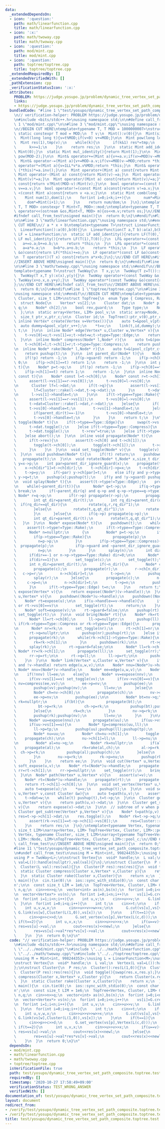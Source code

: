 ```yaml
---
data:
  _extendedDependsOn:
  - icon: ':question:'
    path: math/linearfunction.cpp
    title: math/linearfunction.cpp
  - icon: ':x:'
    path: math/twoway.cpp
    title: math/twoway.cpp
  - icon: ':question:'
    path: mod/mint.cpp
    title: mod/mint.cpp
  - icon: ':question:'
    path: toptree/toptree.cpp
    title: toptree/toptree.cpp
  _extendedRequiredBy: []
  _extendedVerifiedWith: []
  _pathExtension: cpp
  _verificationStatusIcon: ':x:'
  attributes:
    PROBLEM: https://judge.yosupo.jp/problem/dynamic_tree_vertex_set_path_composite
    links:
    - https://judge.yosupo.jp/problem/dynamic_tree_vertex_set_path_composite
  bundledCode: "#line 1 \"test/yosupo/dynamic_tree_vertex_set_path_composite.toptree.test.cpp\"\
    \n// verification-helper: PROBLEM https://judge.yosupo.jp/problem/dynamic_tree_vertex_set_path_composite\n\
    \n#include <bits/stdc++.h>\nusing namespace std;\n\n#define call_from_test\n#line\
    \ 1 \"mod/mint.cpp\"\n\n#line 3 \"mod/mint.cpp\"\nusing namespace std;\n#endif\n\
    \n//BEGIN CUT HERE\ntemplate<typename T, T MOD = 1000000007>\nstruct Mint{\n \
    \ static constexpr T mod = MOD;\n  T v;\n  Mint():v(0){}\n  Mint(signed v):v(v){}\n\
    \  Mint(long long t){v=t%MOD;if(v<0) v+=MOD;}\n\n  Mint pow(long long k){\n  \
    \  Mint res(1),tmp(v);\n    while(k){\n      if(k&1) res*=tmp;\n      tmp*=tmp;\n\
    \      k>>=1;\n    }\n    return res;\n  }\n\n  static Mint add_identity(){return\
    \ Mint(0);}\n  static Mint mul_identity(){return Mint(1);}\n\n  Mint inv(){return\
    \ pow(MOD-2);}\n\n  Mint& operator+=(Mint a){v+=a.v;if(v>=MOD)v-=MOD;return *this;}\n\
    \  Mint& operator-=(Mint a){v+=MOD-a.v;if(v>=MOD)v-=MOD;return *this;}\n  Mint&\
    \ operator*=(Mint a){v=1LL*v*a.v%MOD;return *this;}\n  Mint& operator/=(Mint a){return\
    \ (*this)*=a.inv();}\n\n  Mint operator+(Mint a) const{return Mint(v)+=a;}\n \
    \ Mint operator-(Mint a) const{return Mint(v)-=a;}\n  Mint operator*(Mint a) const{return\
    \ Mint(v)*=a;}\n  Mint operator/(Mint a) const{return Mint(v)/=a;}\n\n  Mint operator-()\
    \ const{return v?Mint(MOD-v):Mint(v);}\n\n  bool operator==(const Mint a)const{return\
    \ v==a.v;}\n  bool operator!=(const Mint a)const{return v!=a.v;}\n  bool operator\
    \ <(const Mint a)const{return v <a.v;}\n\n  static Mint comb(long long n,int k){\n\
    \    Mint num(1),dom(1);\n    for(int i=0;i<k;i++){\n      num*=Mint(n-i);\n \
    \     dom*=Mint(i+1);\n    }\n    return num/dom;\n  }\n};\ntemplate<typename\
    \ T, T MOD> constexpr T Mint<T, MOD>::mod;\ntemplate<typename T, T MOD>\nostream&\
    \ operator<<(ostream &os,Mint<T, MOD> m){os<<m.v;return os;}\n//END CUT HERE\n\
    #ifndef call_from_test\nsigned main(){\n  return 0;\n}\n#endif\n#line 1 \"math/linearfunction.cpp\"\
    \n\n#line 3 \"math/linearfunction.cpp\"\nusing namespace std;\n#endif\n//BEGIN\
    \ CUT HERE\n// a * x + b\ntemplate<typename T>\nstruct LinearFunction{\n  T a,b;\n\
    \  LinearFunction():a(0),b(0){}\n  LinearFunction(T a,T b):a(a),b(b){}\n\n  using\
    \ LF = LinearFunction;\n  static LF add_identity(){return LF(T(0),T(0));}\n  static\
    \ LF mul_identity(){return LF(T(1),T(0));}\n  LF& operator+=(const LF &o){\n \
    \   a+=o.a;b+=o.b;\n    return *this;\n  }\n  LF& operator*=(const LF &o){\n \
    \   a=a*o.a;\n    b=b*o.a+o.b;\n    return *this;\n  }\n  LF operator+(const LF\
    \ &o)const{return LF(*this)+=o;}\n  LF operator*(const LF &o)const{return LF(*this)*=o;}\n\
    \n  T operator()(T x) const{return a*x+b;}\n};\n//END CUT HERE\n#ifndef call_from_test\n\
    //INSERT ABOVE HERE\nsigned main(){\n  return 0;\n}\n#endif\n#line 1 \"math/twoway.cpp\"\
    \n\n#line 3 \"math/twoway.cpp\"\nusing namespace std;\n#endif\n//BEGIN CUT HERE\n\
    template<typename T>\nstruct TwoWay{\n  T x,y;\n  TwoWay(T z=T()):x(z),y(z){}\n\
    \  TwoWay(T x,T y):x(x),y(y){}\n  TwoWay operator+(const TwoWay &o)const{return\
    \ TwoWay(x+o.x,o.y+y);}\n  TwoWay operator*(const TwoWay &o)const{return TwoWay(x*o.x,o.y*y);}\n\
    };\n//END CUT HERE\n#ifndef call_from_test\n//INSERT ABOVE HERE\nsigned main(){\n\
    \  return 0;\n}\n#endif\n#line 1 \"toptree/toptree.cpp\"\n\n#line 3 \"toptree/toptree.cpp\"\
    \nusing namespace std;\n#endif\n//BEGIN CUT HERE\ntemplate<typename Vertex, typename\
    \ Cluster, size_t LIM>\nstruct TopTree{\n  enum Type { Compress, Rake, Edge };\n\
    \  struct Node{\n    Vertex* vs[2];\n    Cluster dat;\n    Node* p;\n    Node*\
    \ q;\n    Node* ch[2];\n    bool rev,guard;\n    Type type;\n    Node():p(nullptr),q(nullptr),rev(false),guard(false){}\n\
    \  };\n\n  static array<Vertex, LIM> pool_v;\n  static array<Node, LIM> pool_c;\n\
    \  size_t ptr_v,ptr_c;\n\n  Cluster id;\n  TopTree():ptr_v(0),ptr_c(0){}\n\n \
    \ inline Vertex* create(Vertex v=Vertex()){\n    auto t=&pool_v[ptr_v++];\n  \
    \  auto dummy=&pool_v[ptr_v++];\n    *t=v;\n    link(t,id,dummy);\n    return\
    \ t;\n  }\n\n  inline Node* edge(Vertex* u,Cluster w,Vertex* v){\n    auto t=&(pool_c[ptr_c++]);\n\
    \    t->vs[0]=u;t->vs[1]=v;t->dat=w;t->type=Type::Edge;\n    return pushup(t);\n\
    \  }\n\n  inline Node* compress(Node* l,Node* r){\n    auto t=&(pool_c[ptr_c++]);\n\
    \    t->ch[0]=l;t->ch[1]=r;t->type=Type::Compress;\n    return pushup(t);\n  }\n\
    \n  inline Node* rake(Node* l,Node* r){\n    auto t=&(pool_c[ptr_c++]);\n    t->ch[0]=l;t->ch[1]=r;t->type=Type::Rake;\n\
    \    return pushup(t);\n  }\n\n  int parent_dir(Node* t){\n    Node* p=t->p;\n\
    \    if(!p) return -1;\n    if(p->guard) return -1;\n    if(p->ch[0]==t) return\
    \ 0;\n    if(p->ch[1]==t) return 1;\n    return -1;\n  }\n\n  int parent_dir_ignore_guard(Node*\
    \ t){\n    Node* p=t->p;\n    if(!p) return -1;\n    if(p->ch[0]==t) return 0;\n\
    \    if(p->ch[1]==t) return 1;\n    return -1;\n  }\n\n  inline Node* pushup(Node*\
    \ const t){\n    Node* const l=t->ch[0];\n    Node* const r=t->ch[1];\n\n    if(t->type==Type::Compress){\n\
    \      assert(l->vs[1]==r->vs[0]);\n      t->vs[0]=l->vs[0];\n      t->vs[1]=r->vs[1];\n\
    \n      Cluster lf=l->dat;\n      if(t->q){\n        assert(l->vs[1]==t->q->vs[1]);\n\
    \        lf=Cluster::rake(l->dat,t->q->dat);\n      }\n      t->dat=Cluster::compress(lf,r->vs[0],r->dat);\n\
    \n      l->vs[1]->handle=t;\n    }\n\n    if(t->type==Type::Rake){\n      propagate(t);\n\
    \      assert(l->vs[1]==r->vs[1]);\n      t->vs[0]=l->vs[0];\n      t->vs[1]=l->vs[1];\n\
    \      t->dat=Cluster::rake(l->dat,r->dat);\n    }else{\n      if(!t->p){\n  \
    \      t->vs[0]->handle=t;\n        t->vs[1]->handle=t;\n      }else if(t->p->type==Type::Compress){\n\
    \        if(parent_dir(t)==-1)\n          t->vs[0]->handle=t;\n      }else if(t->p->type==Type::Rake){\n\
    \        t->vs[0]->handle=t;\n      }\n    }\n    return t;\n  }\n\n  inline void\
    \ toggle(Node* t){\n    if(t->type==Type::Edge){\n      swap(t->vs[0],t->vs[1]);\n\
    \      t->dat.toggle();\n    }else if(t->type==Type::Compress){\n      swap(t->vs[0],t->vs[1]);\n\
    \      t->dat.toggle();\n      t->rev^=true;\n    }else if(t->type==Type::Rake){\n\
    \    }else abort();\n  }\n\n  inline void propagate(Node* t){\n    if(t->type==Type::Compress){\n\
    \      if(t->rev){\n        assert(t->ch[0] and t->ch[1]);\n        swap(t->ch[0],t->ch[1]);\n\
    \        toggle(t->ch[0]);\n        toggle(t->ch[1]);\n        t->rev=false;\n\
    \      }\n    }\n  }\n\n  void set_toggle(Node* v){\n    toggle(v);propagate(v);\n\
    \  }\n\n  void pushdown(Node* t){\n    if(!t) return;\n    pushdown(t->p);\n \
    \   propagate(t);\n  }\n\n  void rotate(Node* t,Node* x,size_t dir){\n    Node*\
    \ y=x->p;\n    int par=parent_dir_ignore_guard(x);\n    propagate(t->ch[dir]);\n\
    \    x->ch[dir^1]=t->ch[dir];\n    t->ch[dir]->p=x;\n    t->ch[dir]=x;\n    x->p=t;\n\
    \    t->p=y;\n    if(~par) y->ch[par]=t;\n    else if(y and y->type==Type::Compress)\
    \ y->q=t;\n    pushup(x);pushup(t);\n    if(y and !y->guard) pushup(y);\n  }\n\
    \n  void splay(Node* t){\n    assert(t->type!=Type::Edge);\n    propagate(t);\n\
    \n    while(~parent_dir(t)){\n      Node* q=t->p;\n      if(q->type!=t->type)\
    \ break;\n      if(~parent_dir(q) and q->p and q->p->type==q->type){\n       \
    \ Node* r=q->p;\n        if(r->p) propagate(r->p);\n        propagate(r);propagate(q);propagate(t);\n\
    \        int qt_dir=parent_dir(t);\n        int rq_dir=parent_dir(q);\n      \
    \  if(rq_dir==qt_dir){\n          rotate(q,r,rq_dir^1);\n          rotate(t,q,qt_dir^1);\n\
    \        }else{\n          rotate(t,q,qt_dir^1);\n          rotate(t,r,rq_dir^1);\n\
    \        }\n      }else{\n        if(q->p) propagate(q->p);\n        propagate(q);propagate(t);\n\
    \        int qt_dir=parent_dir(t);\n        rotate(t,q,qt_dir^1);\n      }\n \
    \   }\n  }\n\n  Node* expose(Node* t){\n    pushdown(t);\n    while(true){\n \
    \     assert(t->type!=Type::Rake);\n      if(t->type==Type::Compress) splay(t);\n\
    \      Node* n=nullptr;\n      {\n        Node* p=t->p;\n        if(!p) break;\n\
    \        if(p->type==Type::Rake){\n          propagate(p);\n          splay(p);\n\
    \          n=p->p;\n        }\n        if(p->type==Type::Compress){\n        \
    \  propagate(p);\n          if(p->guard and ~parent_dir_ignore_guard(t)) break;\n\
    \          n=p;\n        }\n      }\n      splay(n);\n      int dir=parent_dir_ignore_guard(n);\n\
    \      if(dir==-1 or n->p->type==Type::Rake) dir=0;\n\n      Node* const c=n->ch[dir];\n\
    \      if(dir==1){\n        set_toggle(c);\n        set_toggle(t);\n      }\n\
    \      int n_dir=parent_dir(t);\n      if(~n_dir){\n        Node* const r=t->p;\n\
    \        propagate(c);\n        propagate(r);\n        r->ch[n_dir]=c;\n     \
    \   c->p=r;\n        n->ch[dir]=t;\n        t->p=n;\n        pushup(c);pushup(r);pushup(t);pushup(n);\n\
    \        splay(r);\n      }else{\n        propagate(c);\n        n->q=c;\n   \
    \     c->p=n;\n        n->ch[dir]=t;\n        t->p=n;\n        pushup(c);pushup(t);pushup(n);\n\
    \      }\n      if(t->type==Type::Edge) t=n;\n    }\n    return t;\n  }\n\n  Node*\
    \ expose(Vertex* v){\n    return expose((Node*)(v->handle));\n  }\n\n  void soft_expose(Vertex*\
    \ u,Vertex* v){\n    pushdown((Node*)u->handle);\n    pushdown((Node*)v->handle);\n\
    \    Node* rt=expose(u);\n\n    if(u->handle==v->handle){\n      if(rt->vs[1]==u\
    \ or rt->vs[0]==v)\n        set_toggle(rt);\n      return;\n    }\n\n    rt->guard=true;\n\
    \    Node* soft=expose(v);\n    rt->guard=false;\n\n    pushup(rt);\n    if(parent_dir(soft)==0)\
    \ set_toggle(rt);\n  }\n\n  void bring(Node* rt){\n    Node* rk=rt->q;\n    if(!rk){\n\
    \      Node* ll=rt->ch[0];\n      ll->p=nullptr;\n      pushup(ll);\n    }else\
    \ if(rk->type==Type::Compress or rk->type==Type::Edge){\n      propagate(rk);\n\
    \n      Node* nr=rk;\n      set_toggle(nr);\n      rt->ch[1]=nr;\n      nr->p=rt;\n\
    \      rt->q=nullptr;\n\n      pushup(nr);pushup(rt);\n    }else if(rk->type==Type::Rake){\n\
    \      propagate(rk);\n      while(rk->ch[1]->type==Type::Rake){\n        propagate(rk->ch[1]);\n\
    \        rk=rk->ch[1];\n      }\n      pushdown(rk);\n\n      rt->guard=true;\n\
    \      splay(rk);\n      rt->guard=false;\n\n      Node* ll=rk->ch[0];\n     \
    \ Node* rr=rk->ch[1];\n      propagate(ll);\n      set_toggle(rr);\n\n      rt->ch[1]=rr;\n\
    \      rr->p=rt;\n\n      rt->q=ll;\n      ll->p=rt;\n\n      pushup(ll);pushup(rr);pushup(rt);\n\
    \    }\n  }\n\n  Node* link(Vertex* u,Cluster w,Vertex* v){\n    if(!u->handle\
    \ and !v->handle) return edge(u,w,v);\n\n    Node* nnu=(Node*)u->handle;\n   \
    \ Node* nnv=(Node*)v->handle;\n    Node* ee=edge(u,w,v);\n    Node* ll=nullptr;\n\
    \n    if(!nnv) ll=ee;\n    else{\n      Node* vv=expose(nnv);\n      propagate(vv);\n\
    \      if(vv->vs[1]==v) set_toggle(vv);\n      if(vv->vs[0]==v){\n        Node*\
    \ nv=compress(ee,vv);\n        ee->p=nv;\n        pushup(ee);\n        vv->p=nv;\n\
    \        pushup(vv);pushup(nv);\n        ll=nv;\n      }else{\n        Node* nv=vv;\n\
    \        Node* ch=nv->ch[0];\n        propagate(ch);\n        nv->ch[0]=ee;\n\
    \        ee->p=nv;\n        pushup(ee);\n\n        Node* bt=nv->q;\n        Node*\
    \ rk=nullptr;\n        if(bt){\n          propagate(bt);\n          rk=rake(bt,ch);\n\
    \          bt->p=rk;\n          ch->p=rk;\n          pushup(bt);pushup(ch);\n\
    \        }else{\n          rk=ch;\n        }\n        nv->q=rk;\n        rk->p=nv;\n\
    \        pushup(rk);pushup(nv);\n        ll=nv;\n      }\n    }\n\n    if(nnu){\n\
    \      Node* uu=expose(nnu);\n      propagate(uu);\n      if(uu->vs[0]==u) set_toggle(uu);\n\
    \      if(uu->vs[1]==u){\n        Node* tp=compress(uu,ll);\n        uu->p=tp;\n\
    \        ll->p=tp;\n        pushup(uu);pushup(ll);pushup(tp);\n      }else{\n\
    \        Node* nu=uu;\n        Node* ch=nu->ch[1];\n        toggle(ch);\n    \
    \    propagate(ch);\n\n        nu->ch[1]=ll;\n        ll->p=nu;\n        pushup(ll);\n\
    \n        Node* al=nu->q;\n        Node* rk=nullptr;\n        if(al){\n      \
    \    propagate(al);\n          rk=rake(al,ch);\n          al->p=rk;\n        \
    \  ch->p=rk;\n          pushup(al);pushup(ch);\n        }else{\n          rk=ch;\n\
    \        }\n        nu->q=rk;\n        rk->p=nu;\n        pushup(rk);pushup(nu);\n\
    \      }\n    }\n    return ee;\n  }\n\n  void cut(Vertex* u,Vertex *v){\n   \
    \ soft_expose(u,v);\n    Node* rt=(Node*)u->handle;\n    propagate(rt);\n    Node*\
    \ rr=rt->ch[1];\n    rr->p=nullptr;\n    set_toggle(rr);\n    bring(rr);bring(rt);\n\
    \  }\n\n  Node* path(Vertex* u,Vertex* v){\n    assert(u!=v);\n    soft_expose(u,v);\n\
    \    Node* rt=(Node*)u->handle;\n    propagate(rt);\n    propagate(rt->ch[1]);\n\
    \    return rt->ch[1]->ch[0];\n  }\n\n  void set_vertex(Vertex* u,Vertex v){\n\
    \    auto t=expose(u);\n    *u=v;\n    pushup(t);\n  }\n\n  void set_edge(Vertex*\
    \ u,Vertex* v,const Cluster &w){\n    auto t=path(u,v);\n    assert(t->type==Type::Edge);\n\
    \    t->dat=w;\n    while(t) pushup(t),t=t->p;\n  }\n\n  Cluster get_path(Vertex*\
    \ u,Vertex* v){\n    return path(u,v)->dat;\n  }\n\n  Cluster get_subtree(Vertex*\
    \ v){\n    return expose(v)->dat;\n  }\n\n  // subtree of v when p is root\n \
    \ Cluster get_subtree(Vertex* p,Vertex* v){\n    Node* t=path(p,v);\n    Cluster\
    \ res=t->p->ch[1]->dat;\n    res.toggle();\n    Node* rk=t->p->q;\n    if(t->p->q){\n\
    \      assert(rk->vs[1]==t->p->ch[1]->vs[0]);\n      res=Cluster::rake(res,rk->dat);\n\
    \    }\n    return res;\n  }\n};\ntemplate<typename Vertex, typename Cluster,\
    \ size_t LIM>\narray<Vertex, LIM> TopTree<Vertex, Cluster, LIM>::pool_v;\ntemplate<typename\
    \ Vertex, typename Cluster, size_t LIM>\narray<typename TopTree<Vertex, Cluster,\
    \ LIM>::Node, LIM>\nTopTree<Vertex, Cluster, LIM>::pool_c;\n//END CUT HERE\n#ifndef\
    \ call_from_test\n//INSERT ABOVE HERE\nsigned main(){\n  return 0;\n}\n#endif\n\
    #line 11 \"test/yosupo/dynamic_tree_vertex_set_path_composite.toptree.test.cpp\"\
    \n#undef call_from_test\n\nusing M = Mint<int, 998244353>;\nusing L = LinearFunction<M>;\n\
    using P = TwoWay<L>;\n\nstruct Vertex{\n  void* handle;\n  L val;\n  Vertex(L\
    \ val=L()):handle(nullptr),val(val){}\n};\n\nstruct Cluster{\n  P res;\n  Cluster():res(L(1,0)){}\n\
    \  Cluster(L val):res(val){}\n  Cluster(P res):res(res){}\n  void toggle(){swap(res.x,res.y);}\n\
    \  static Cluster compress(Cluster x,Vertex* v,Cluster y){\n    return Cluster(x.res*P(v->val)*y.res);\n\
    \  }\n  static Cluster rake(Cluster x,Cluster){\n    return x;\n  }\n};\n\nsigned\
    \ main(){\n  cin.tie(0);\n  ios::sync_with_stdio(0);\n  const char newl = '\\\
    n';\n\n  const size_t LIM = 1e6;\n  TopTree<Vertex, Cluster, LIM> G;\n\n  int\
    \ n,q;\n  cin>>n>>q;\n  vector<int> as(n),bs(n);\n  for(int i=0;i<n;i++) cin>>as[i]>>bs[i];\n\
    \n  vector<Vertex*> vs(n);\n  for(int i=0;i<n;i++)\n    vs[i]=G.create(Vertex(L(as[i],bs[i])));\n\
    \n  for(int i=1;i<n;i++){\n    int u,v;\n    cin>>u>>v;\n    G.link(vs[u],Cluster(L(1,0)),vs[v]);\n\
    \  }\n\n  for(int i=0;i<q;i++){\n    int t;\n    cin>>t;\n\n    if(t==0){\n  \
    \    int u,v,w,x;\n      cin>>u>>v>>w>>x;\n\n      G.cut(vs[u],vs[v]);\n     \
    \ G.link(vs[w],Cluster(L(1,0)),vs[x]);\n    }\n\n    if(t==1){\n      int p,c,d;\n\
    \      cin>>p>>c>>d;\n      G.set_vertex(vs[p],Vertex(L(c,d)));\n    }\n\n   \
    \ if(t==2){\n      int u,v,x;\n      cin>>u>>v>>x;\n      if(u==v){\n        auto\
    \ res=vs[u]->val;\n        cout<<res(x)<<newl;\n      }else{\n        auto res=G.get_path(vs[u],vs[v]).res.x;\n\
    \        res=vs[u]->val*res*vs[v]->val;\n        cout<<res(x)<<newl;\n      }\n\
    \    }\n  }\n  return 0;\n}\n"
  code: "// verification-helper: PROBLEM https://judge.yosupo.jp/problem/dynamic_tree_vertex_set_path_composite\n\
    \n#include <bits/stdc++.h>\nusing namespace std;\n\n#define call_from_test\n#include\
    \ \"../../mod/mint.cpp\"\n#include \"../../math/linearfunction.cpp\"\n#include\
    \ \"../../math/twoway.cpp\"\n#include \"../../toptree/toptree.cpp\"\n#undef call_from_test\n\
    \nusing M = Mint<int, 998244353>;\nusing L = LinearFunction<M>;\nusing P = TwoWay<L>;\n\
    \nstruct Vertex{\n  void* handle;\n  L val;\n  Vertex(L val=L()):handle(nullptr),val(val){}\n\
    };\n\nstruct Cluster{\n  P res;\n  Cluster():res(L(1,0)){}\n  Cluster(L val):res(val){}\n\
    \  Cluster(P res):res(res){}\n  void toggle(){swap(res.x,res.y);}\n  static Cluster\
    \ compress(Cluster x,Vertex* v,Cluster y){\n    return Cluster(x.res*P(v->val)*y.res);\n\
    \  }\n  static Cluster rake(Cluster x,Cluster){\n    return x;\n  }\n};\n\nsigned\
    \ main(){\n  cin.tie(0);\n  ios::sync_with_stdio(0);\n  const char newl = '\\\
    n';\n\n  const size_t LIM = 1e6;\n  TopTree<Vertex, Cluster, LIM> G;\n\n  int\
    \ n,q;\n  cin>>n>>q;\n  vector<int> as(n),bs(n);\n  for(int i=0;i<n;i++) cin>>as[i]>>bs[i];\n\
    \n  vector<Vertex*> vs(n);\n  for(int i=0;i<n;i++)\n    vs[i]=G.create(Vertex(L(as[i],bs[i])));\n\
    \n  for(int i=1;i<n;i++){\n    int u,v;\n    cin>>u>>v;\n    G.link(vs[u],Cluster(L(1,0)),vs[v]);\n\
    \  }\n\n  for(int i=0;i<q;i++){\n    int t;\n    cin>>t;\n\n    if(t==0){\n  \
    \    int u,v,w,x;\n      cin>>u>>v>>w>>x;\n\n      G.cut(vs[u],vs[v]);\n     \
    \ G.link(vs[w],Cluster(L(1,0)),vs[x]);\n    }\n\n    if(t==1){\n      int p,c,d;\n\
    \      cin>>p>>c>>d;\n      G.set_vertex(vs[p],Vertex(L(c,d)));\n    }\n\n   \
    \ if(t==2){\n      int u,v,x;\n      cin>>u>>v>>x;\n      if(u==v){\n        auto\
    \ res=vs[u]->val;\n        cout<<res(x)<<newl;\n      }else{\n        auto res=G.get_path(vs[u],vs[v]).res.x;\n\
    \        res=vs[u]->val*res*vs[v]->val;\n        cout<<res(x)<<newl;\n      }\n\
    \    }\n  }\n  return 0;\n}\n"
  dependsOn:
  - mod/mint.cpp
  - math/linearfunction.cpp
  - math/twoway.cpp
  - toptree/toptree.cpp
  isVerificationFile: true
  path: test/yosupo/dynamic_tree_vertex_set_path_composite.toptree.test.cpp
  requiredBy: []
  timestamp: '2020-10-27 17:58:49+09:00'
  verificationStatus: TEST_WRONG_ANSWER
  verifiedWith: []
documentation_of: test/yosupo/dynamic_tree_vertex_set_path_composite.toptree.test.cpp
layout: document
redirect_from:
- /verify/test/yosupo/dynamic_tree_vertex_set_path_composite.toptree.test.cpp
- /verify/test/yosupo/dynamic_tree_vertex_set_path_composite.toptree.test.cpp.html
title: test/yosupo/dynamic_tree_vertex_set_path_composite.toptree.test.cpp
---
```

